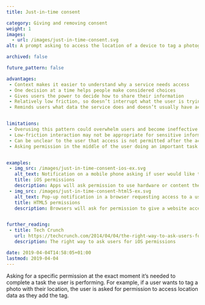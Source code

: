 ```yaml
---
title: Just-in-time consent

category: Giving and removing consent
weight: 1
images:
  - url: /images/just-in-time-consent.svg
alt: A prompt asking to access the location of a device to tag a photograph.

archived: false

future_pattern: false

advantages:
 - Context makes it easier to understand why a service needs access
 - One decision at a time helps people make considered choices
 - Gives users the power to decide how to share their information
 - Relatively low friction, so doesn’t interrupt what the user is trying to do
 - Reminds users what data the service does and doesn’t usually have access to


limitations:
 - Overusing this pattern could overwhelm users and become ineffective
 - Low-friction interaction may not be appropriate for sensitive information
 - Can be unclear to the user that access is not permitted after the activity has finished
 - Asking permission in the middle of the user doing an important task may mean they don’t have the time to consider the implications of this consent


examples:
 - img_src: /images/just-in-time-consent-ios-ex.svg
   alt_text: Notification on a mobile phone asking if user would like to share their location in a chat.
   title: iOS permissions
   description: Apps will ask permission to use hardware or content the first time an app requires it.
 - img_src: /images/just-in-time-consent-html5-ex.svg
   alt_text: Pop-up notification in a browser requesting access to a user's location information.
   title: HTML5 permissions
   description: Browsers will ask for permission to give a website access to a webcam, microphone or location when a website requests it.


further_reading:
 - title: Tech Crunch
   url: https://techcrunch.com/2014/04/04/the-right-way-to-ask-users-for-ios-permissions/
   description: The right way to ask users for iOS permissions

date: 2019-04-04T14:58:05+01:00
lastmod: 2019-04-04
---
```


Asking for a specific permission at the exact moment it’s needed to complete a task the user is performing. For example, if a user wants to tag a photo with their location, the user is asked for permission to access location data as they add the tag.
